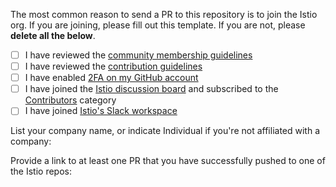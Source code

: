 The most common reason to send a PR to this repository is to join the Istio org.  If you are joining, please fill out this template.  If you are not, please **delete all the below**.

- [ ] I have reviewed the [community membership guidelines](https://github.com/istio/community/blob/master/ROLES.md#member)
- [ ] I have reviewed the [contribution guidelines](https://github.com/istio/community/blob/master/CONTRIBUTING.md)
- [ ] I have enabled [2FA on my GitHub account](https://github.com/settings/security)
- [ ] I have joined the [Istio discussion board](https://discuss.istio.io) and subscribed to the [Contributors](https://discuss.istio.io/c/contributors) category
- [ ] I have joined [Istio's Slack workspace](https://slack.istio.io)

List your company name, or indicate Individual if you're not affiliated with a company:

Provide a link to at least one PR that you have successfully pushed to one of the Istio repos:
